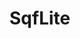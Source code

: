 # SqfLite
<!--<p align="center">
<img src="https://docs.google.com/uc?id=1fDWdaHU9UmvL05_2ZbaTygZSM-KGrYHz" height="649" width="300">
</p>-->

```dart

```
